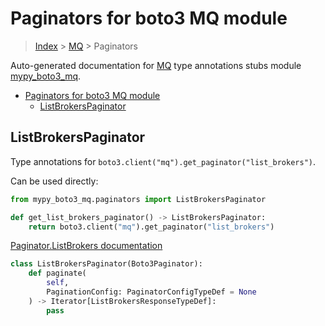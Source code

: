 # Paginators for boto3 MQ module

> [Index](../index.md) > [MQ](./index.md) > Paginators

Auto-generated documentation for [MQ](https://boto3.amazonaws.com/v1/documentation/api/latest/reference/services/mq.html#MQ)
type annotations stubs module [mypy_boto3_mq](https://pypi.org/project/mypy-boto3-mq/).

- [Paginators for boto3 MQ module](#paginators-for-boto3-mq-module)
  - [ListBrokersPaginator](#listbrokerspaginator)

## ListBrokersPaginator

Type annotations for `boto3.client("mq").get_paginator("list_brokers")`.

Can be used directly:

```python
from mypy_boto3_mq.paginators import ListBrokersPaginator

def get_list_brokers_paginator() -> ListBrokersPaginator:
    return boto3.client("mq").get_paginator("list_brokers")
```

[Paginator.ListBrokers documentation](https://boto3.amazonaws.com/v1/documentation/api/latest/reference/services/mq.html#MQ.Paginator.ListBrokers)

```python
class ListBrokersPaginator(Boto3Paginator):
    def paginate(
        self,
        PaginationConfig: PaginatorConfigTypeDef = None
    ) -> Iterator[ListBrokersResponseTypeDef]:
        pass
```